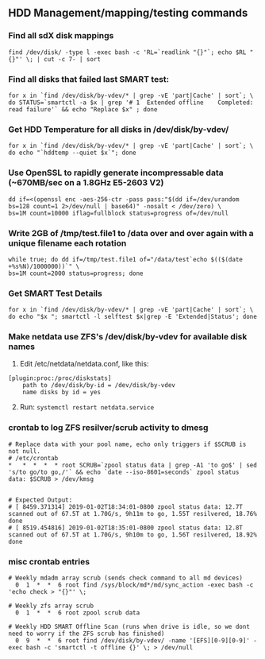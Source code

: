 ## HDD Management/mapping/testing commands

### Find all sdX disk mappings
    find /dev/disk/ -type l -exec bash -c 'RL=`readlink "{}"`; echo $RL "{}"' \; | cut -c 7- | sort

### Find all disks that failed last SMART test:
    for x in `find /dev/disk/by-vdev/* | grep -vE 'part|Cache' | sort`; \
    do STATUS=`smartctl -a $x | grep '# 1  Extended offline    Completed: read failure'` && echo "Replace $x" ; done

### Get HDD Temperature for all disks in /dev/disk/by-vdev/
    for x in `find /dev/disk/by-vdev/* | grep -vE 'part|Cache' | sort`; \
    do echo "`hddtemp --quiet $x`"; done

### Use OpenSSL to rapidly generate incompressable data (~670MB/sec on a 1.8GHz E5-2603 V2)
    dd if=<(openssl enc -aes-256-ctr -pass pass:"$(dd if=/dev/urandom bs=128 count=1 2>/dev/null | base64)" -nosalt < /dev/zero) \
    bs=1M count=10000 iflag=fullblock status=progress of=/dev/null

### Write 2GB of /tmp/test.file1 to /data over and over again with a unique filename each rotation
    while true; do dd if=/tmp/test.file1 of="/data/test`echo $(($(date +%s%N)/1000000))`" \
    bs=1M count=2000 status=progress; done

### Get SMART Test Details
    for x in `find /dev/disk/by-vdev/* | grep -vE 'part|Cache' | sort`; \
    do echo "$x "; smartctl -l selftest $x|grep -E 'Extended|Status'; done

### Make netdata use ZFS's /dev/disk/by-vdev for available disk names
1. Edit /etc/netdata/netdata.conf, like this:
```
[plugin:proc:/proc/diskstats]
    path to /dev/disk/by-id = /dev/disk/by-vdev
    name disks by id = yes
```
    
2. Run: `systemctl restart netdata.service`

### crontab to log ZFS resilver/scrub activity to dmesg
    # Replace data with your pool name, echo only triggers if $SCRUB is not null.
    # /etc/crontab
    *   *  *  *  * root SCRUB=`zpool status data | grep -A1 'to go$' | sed 's/to go/to go,/'` && echo `date --iso-8601=seconds` zpool status data: $SCRUB > /dev/kmsg
    
    
    # Expected Output:
    # [ 8459.371314] 2019-01-02T18:34:01-0800 zpool status data: 12.7T scanned out of 67.5T at 1.70G/s, 9h11m to go, 1.55T resilvered, 18.76% done
    # [ 8519.454816] 2019-01-02T18:35:01-0800 zpool status data: 12.8T scanned out of 67.5T at 1.70G/s, 9h10m to go, 1.56T resilvered, 18.92% done

### misc crontab entries
    # Weekly mdadm array scrub (sends check command to all md devices)
      0  1  *  *  6 root find /sys/block/md*/md/sync_action -exec bash -c 'echo check > "{}"' \;

    # Weekly zfs array scrub
      0  1  *  *  6 root zpool scrub data

    # Weekly HDD SMART Offline Scan (runs when drive is idle, so we dont need to worry if the ZFS scrub has finished)
      0  9  *  *  6 root find /dev/disk/by-vdev/ -name '[EFS][0-9][0-9]' -exec bash -c 'smartctl -t offline {}' \; > /dev/null


